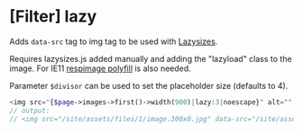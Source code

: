 # [Filter] lazy

Adds `data-src` tag to img tag to be used with [Lazysizes](https://github.com/aFarkas/lazysizes). 

Requires lazysizes.js added manually and adding the "lazyload" class to the image. For IE11 [respimage polyfill](https://github.com/aFarkas/respimage) is also needed.

Parameter `$divisor` can be used to set the placeholder size (defaults to 4).

```php
<img src="{$page->images->first()->width(900)|lazy:3|noescape}" alt="" class="lazyload" />
// output:
// <img src="/site/assets/files/1/image.300x0.jpg" data-src="/site/assets/files/1/mobile.900x0.jpg" class="lazyload" alt="">
```